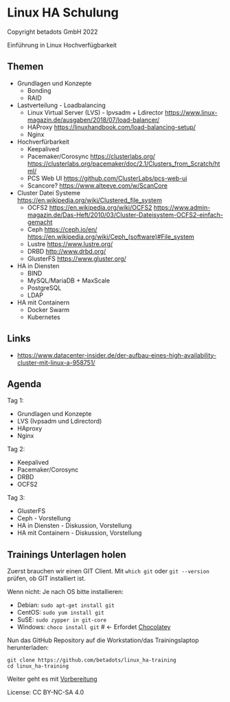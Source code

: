 # Linux HA Schulung

Copyright betadots GmbH 2022

Einführung in Linux Hochverfügbarkeit

## Themen

- Grundlagen und Konzepte
  - Bonding
  - RAID
- Lastverteilung - Loadbalancing
  - Linux Virtual Server (LVS) - Ipvsadm + Ldirector <https://www.linux-magazin.de/ausgaben/2018/07/load-balancer/>
  - HAProxy <https://linuxhandbook.com/load-balancing-setup/>
  - Nginx
- Hochverfürbarkeit
  - Keepalived
  - Pacemaker/Corosync <https://clusterlabs.org/> <https://clusterlabs.org/pacemaker/doc/2.1/Clusters_from_Scratch/html/>
  - PCS Web UI <https://github.com/ClusterLabs/pcs-web-ui>
  - Scancore? <https://www.alteeve.com/w/ScanCore>
- Cluster Datei Systeme <https://en.wikipedia.org/wiki/Clustered_file_system>
  - OCFS2 <https://en.wikipedia.org/wiki/OCFS2> <https://www.admin-magazin.de/Das-Heft/2010/03/Cluster-Dateisystem-OCFS2-einfach-gemacht>
  - Ceph <https://ceph.io/en/> <https://en.wikipedia.org/wiki/Ceph_(software)#File_system>
  - Lustre <https://www.lustre.org/>
  - DRBD <http://www.drbd.org/>
  - GlusterFS <https://www.gluster.org/>
- HA in Diensten
  - BIND
  - MySQL/MariaDB + MaxScale
  - PostgreSQL
  - LDAP
- HA mit Containern
  - Docker Swarm
  - Kubernetes

## Links

- <https://www.datacenter-insider.de/der-aufbau-eines-high-availability-cluster-mit-linux-a-958751/>

## Agenda

Tag 1:

- Grundlagen und Konzepte
- LVS (Ivpsadm und Ldirectord)
- HAproxy
- Nginx

Tag 2:

- Keepalived
- Pacemaker/Corosync
- DRBD
- OCFS2

Tag 3:

- GlusterFS
- Ceph - Vorstellung
- HA in Diensten - Diskussion, Vorstellung
- HA mit Containern - Diskussion, Vorstellung

## Trainings Unterlagen holen

Zuerst brauchen wir einen GIT Client. Mit `which git` oder `git --version` prüfen, ob GIT installiert ist.

Wenn nicht: Je nach OS bitte installieren:

- Debian: `sudo apt-get install git`
- CentOS: `sudo yum install git`
- SuSE: `sudo zypper in git-core`
- Windows: `choco install git` # <- Erfordet [Chocolatey](https://chocolatey.org/)

Nun das GitHub Repository auf die Workstation/das Trainingslaptop herunterladen:

    git clone https://github.com/betadots/linux_ha-training
    cd linux_ha-training

Weiter geht es mit [Vorbereitung](00_Vorbereitung)

License: CC BY-NC-SA 4.0
